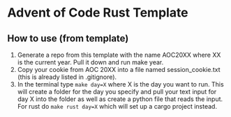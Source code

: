 # Advent of Code Rust Template

## How to use (from template)

1. Generate a repo from this template with the name AOC20XX where XX is the current year. Pull it down and run make year. 
2. Copy your cookie from AOC 20XX into a file named session_cookie.txt (this is already listed in .gitignore).
3. In the terminal type `make day=X` where X is the day you want to run. This will create a folder for the day you specify and pull your text input for day X into the folder as well as create a python file that reads the input. For rust do `make rust day=X` which will set up a cargo project instead.
